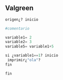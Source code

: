 ## Valgreen

```julia
origen¿? inicio

#comentario

variable1= 2
variable2= 3
variable5= variable1+5

si ¿variable1==1? inicio
 imprimir¿"ola"?
fin

fin
```

